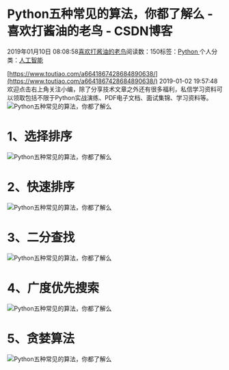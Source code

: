 
# Python五种常见的算法，你都了解么 - 喜欢打酱油的老鸟 - CSDN博客


2019年01月10日 08:08:58[喜欢打酱油的老鸟](https://me.csdn.net/weixin_42137700)阅读数：150标签：[Python																](https://so.csdn.net/so/search/s.do?q=Python&t=blog)个人分类：[人工智能																](https://blog.csdn.net/weixin_42137700/article/category/7820233)


[https://www.toutiao.com/a6641867428684890638/](https://www.toutiao.com/a6641867428684890638/)
2019-01-02 19:57:48
欢迎点击右上角关注小编，除了分享技术文章之外还有很多福利，私信学习资料可以领取包括不限于Python实战演练、PDF电子文档、面试集锦、学习资料等。
![Python五种常见的算法，你都了解么](http://p1.pstatp.com/large/dfic-imagehandler/ed472b09-a4be-4e9f-927d-08329ea4b17e)

# 1、选择排序
![Python五种常见的算法，你都了解么](http://p1.pstatp.com/large/pgc-image/41a1182decd74e9e9efd6acad927b1b4)

# 2、快速排序
![Python五种常见的算法，你都了解么](http://p1.pstatp.com/large/pgc-image/f6a8bb014b0c41f79e73d78bee200c29)

# 3、二分查找
![Python五种常见的算法，你都了解么](http://p9.pstatp.com/large/pgc-image/7eb319d6dd7b41e9ae378af12960c8c8)

# 4、广度优先搜索
![Python五种常见的算法，你都了解么](http://p1.pstatp.com/large/pgc-image/a86cba37aac548448f6c715adb8371d2)

# 5、贪婪算法
![Python五种常见的算法，你都了解么](http://p1.pstatp.com/large/pgc-image/bf2368d576f04eac9ec68cad12eedd77)

